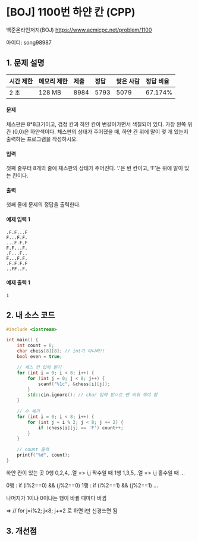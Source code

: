 # [BOJ] 1100번  하얀 칸 (CPP)

백준온라인저지(BOJ) https://www.acmicpc.net/problem/1100

아이디: song98987



## 1. 문제 설명

| 시간 제한 | 메모리 제한 | 제출 | 정답 | 맞은 사람 | 정답 비율 |
| :-------- | :---------- | :--- | :--- | :-------- | :-------- |
| 2 초      | 128 MB      | 8984 | 5793 | 5079      | 67.174%   |

#### 문제

체스판은 8*8크기이고, 검정 칸과 하얀 칸이 번갈아가면서 색칠되어 있다. 가장 왼쪽 위칸 (0,0)은 하얀색이다. 체스판의 상태가 주어졌을 때, 하얀 칸 위에 말이 몇 개 있는지 출력하는 프로그램을 작성하시오.

#### 입력

첫째 줄부터 8개의 줄에 체스판의 상태가 주어진다. ‘.’은 빈 칸이고, ‘F’는 위에 말이 있는 칸이다.

#### 출력

첫째 줄에 문제의 정답을 출력한다.



#### 예제 입력 1

```
.F.F...F
F...F.F.
...F.F.F
F.F...F.
.F...F..
F...F.F.
.F.F.F.F
..FF..F.
```

#### 예제 출력 1

```
1
```



## 2. 내 소스 코드

```C++
#include <iostream>

int main() {
	int count = 0;
	char chess[8][8]; // int가 아니라!!
	bool even = true;

	// 체스 칸 입력 받기
	for (int i = 0; i < 8; i++) {
		for (int j = 0; j < 8; j++) {
			scanf("%1c", &chess[i][j]);
		}
		std::cin.ignore(); // char 입력 받ㅇ르 땐 비워 줘야 함
	}

	// 수 세기
	for (int i = 0; i < 8; i++) { 
		for (int j = i % 2; j < 8; j += 2) {
			if (chess[i][j] == 'F') count++;
		}
	}

	// count 출력
	printf("%d", count);
}
```

하얀 칸이 있는 곳
0행 0,2,4,..열 => i,j 짝수일 때
1행 1,3,5,..열 => i,j 홀수일 때
...

0행 : if (i%2==0) && (j%2==0) 
1행 : if (i%2==1) && (j%2==1)
...

나머지가 1이냐 0이냐는 행이 바뀔 때마다 바뀜

=> // for j=i%2; j<8; j+=2 로 하면 i만 신경쓰면 됨



## 3. 개선점

